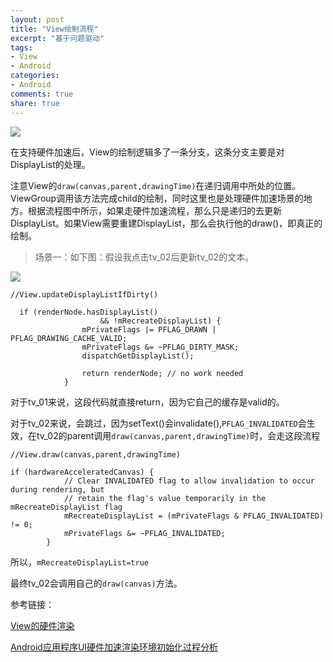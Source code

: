 ```yaml
---
layout: post
title: "View绘制流程"
excerpt: "基于问题驱动"
tags: 
- View
- Android
categories:
- Android
comments: true
share: true
---
```


<img src="/images/view/View绘制流程_02.png">

在支持硬件加速后，View的绘制逻辑多了一条分支，这条分支主要是对DisplayList的处理。

注意View的`draw(canvas,parent,drawingTime)`在递归调用中所处的位置。ViewGroup调用该方法完成child的绘制，同时这里也是处理硬件加速场景的地方。根据流程图中所示，如果走硬件加速流程，那么只是递归的去更新DisplayList。如果View需要重建DisplayList，那么会执行他的draw()，即真正的绘制。

>场景一：如下图：假设我点击tv_02后更新tv_02的文本。

<img src="/images/view/demo_01.jpg">

```
//View.updateDisplayListIfDirty()

  if (renderNode.hasDisplayList()
                    && !mRecreateDisplayList) {
                mPrivateFlags |= PFLAG_DRAWN | PFLAG_DRAWING_CACHE_VALID;
                mPrivateFlags &= ~PFLAG_DIRTY_MASK;
                dispatchGetDisplayList();

                return renderNode; // no work needed
            }
```
对于tv_01来说，这段代码就直接return，因为它自己的缓存是valid的。

对于tv_02来说，会跳过，因为setText()会invalidate(),`PFLAG_INVALIDATED`会生效，在tv_02的parent调用`draw(canvas,parent,drawingTime)`时，会走这段流程

```
//View.draw(canvas,parent,drawingTime)

if (hardwareAcceleratedCanvas) {
            // Clear INVALIDATED flag to allow invalidation to occur during rendering, but
            // retain the flag's value temporarily in the mRecreateDisplayList flag
            mRecreateDisplayList = (mPrivateFlags & PFLAG_INVALIDATED) != 0;
            mPrivateFlags &= ~PFLAG_INVALIDATED;
        }
```

所以，`mRecreateDisplayList=true`

最终tv_02会调用自己的`draw(canvas)`方法。



参考链接：

[View的硬件渲染](https://sharrychoo.github.io/blog/android-source/graphic-choreographer)

[Android应用程序UI硬件加速渲染环境初始化过程分析](https://blog.csdn.net/luoshengyang/article/details/45769759)


